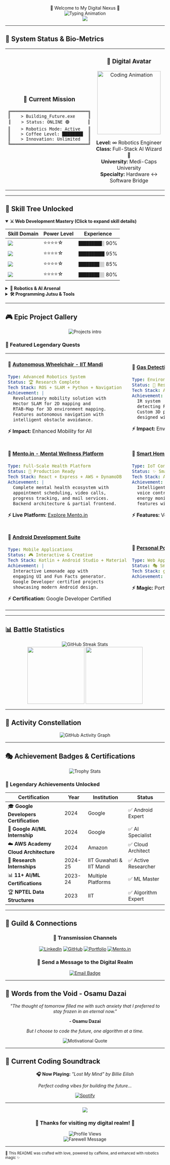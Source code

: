 <div align="center">
🌌 Welcome to My Digital Nexus 🌌
</div> 
  

<div align="center">
  <img src="https://readme-typing-svg.demolab.com/?font=Orbitron&size=35&duration=3000&pause=1000&color=00D4FF&center=true&vCenter=true&width=1000&lines=Initializing+Neural+Network...;System+Online+%E2%9C%A8;Welcome+to+the+Code+Dimension;I'm+Pradeep+Argal" alt="Typing Animation" />
</div>

<div align="center">
  <img src="https://capsule-render.vercel.app/api?type=waving&color=gradient&customColorList=6,11,20&height=200&section=header&text=Mr.%20Baddeep&fontSize=50&fontColor=fff&animation=twinkling&fontAlignY=32\" />
</div>

---

## 🚀 System Status & Bio-Metrics

<table align="center">
<tr>
<td align="center" width="50%">

### 🎯 Current Mission
```ascii
╔══════════════════════════════╗
║    > Building_Future.exe     ║
║    > Status: ONLINE 🟢       ║
║    > Robotics Mode: Active   ║
║    > Coffee Level: ████████  ║
║    > Innovation: Unlimited   ║
╚══════════════════════════════╝
```

</td>
<td align="center" width="50%">

### 👾 Digital Avatar
<img src="https://github.com/SP-XD/SP-XD/blob/main/images/dev-working_rounded.gif?raw=true" width="200px" alt="Coding Animation"/>

**Level:** ∞ Robotics Engineer  
**Class:** Full-Stack AI Wizard 🤖  
**University:** Medi-Caps University  
**Specialty:** Hardware ↔ Software Bridge

</td>
</tr>
</table>

---

## 🌟 Skill Tree Unlocked

<details open>
<summary><b>⚔️ Web Development Mastery (Click to expand skill details)</b></summary>

<div align="center">

| Skill Domain | Power Level | Experience |
|--------------|-------------|------------|
| <img src="https://img.shields.io/badge/React-20232A?style=for-the-badge&logo=react&logoColor=61DAFB" /> | ⭐⭐⭐⭐☆ | `█████████░` 90% |
| <img src="https://img.shields.io/badge/JavaScript-F7DF1E?style=for-the-badge&logo=javascript&logoColor=black" /> | ⭐⭐⭐⭐☆ | `██████████` 95% |
| <img src="https://img.shields.io/badge/Node.js-43853D?style=for-the-badge&logo=node.js&logoColor=white" /> | ⭐⭐⭐⭐☆ | `████████░░` 85% |
| <img src="https://img.shields.io/badge/Express.js-404D59?style=for-the-badge" /> | ⭐⭐⭐⭐☆ | `████████░░` 80% |

</div>
</details>

<details>
<summary><b>🤖 Robotics & AI Arsenal</b></summary>

<div align="center">

| Skill Domain | Power Level | Experience |
|--------------|-------------|------------|
| <img src="https://img.shields.io/badge/ROS-22314E?style=for-the-badge&logo=ros&logoColor=white" /> | ⭐⭐⭐⭐☆ | `██████████` 95% |
| <img src="https://img.shields.io/badge/SLAM-FF6B6B?style=for-the-badge&logo=google-maps&logoColor=white" /> | ⭐⭐⭐⭐☆ | `█████████░` 90% |
| <img src="https://img.shields.io/badge/OpenCV-27338e?style=for-the-badge&logo=OpenCV&logoColor=white" /> | ⭐⭐⭐⭐☆ | `████████░░` 85% |
| <img src="https://img.shields.io/badge/TensorFlow-FF6F00?style=for-the-badge&logo=tensorflow&logoColor=white" /> | ⭐⭐⭐⭐☆ | `███████░░░` 80% |

</div>
</details>

<details>
<summary><b>🛠️ Programming Jutsu & Tools</b></summary>

```
🐍 Core Languages:
├── Python ⚡ (Advanced SLAM & AI)
├── JavaScript 🌐 (Full-Stack Magic)
├── Kotlin 📱 (Android Mastery)
└── C++ ⚙️ (Hardware Integration)

🤖 Robotics Techniques:
├── SLAM (Hector & RTAB-Map) 🗺️
├── Navigation Stack 🧭
├── Computer Vision 👁️
└── Autonomous Systems 🚗

🌐 Web Development Mastery:
├── React ⚛️ (Frontend Excellence)
├── Node.js & Express 🚄
├── AWS & Cloud Architecture ☁️
└── Full-Stack Integration 🔧

☁️ Cloud & DevOps Arsenal:
├── AWS (Certified) ☁️
├── Google Cloud Platform 🌩️
├── Firebase 🔥
└── Git Version Control 📝
```

</details>

---

## 🎮 Epic Project Gallery

<div align="center">
  <img src="https://readme-typing-svg.demolab.com/?font=Fira+Code&pause=1000&color=FF6B9D&center=true&width=435&lines=Behold+my+digital+creations!;Each+project+tells+a+story..." alt="Projects intro" />
</div>

### 🌟 Featured Legendary Quests

<table>
<tr>
<td width="50%">

#### 🤖 [Autonomous Wheelchair - IIT Mandi](https://github.com/BADDEEP007)
```yaml
Type: Advanced Robotics System
Status: 🏆 Research Complete
Tech Stack: ROS + SLAM + Python + Navigation
Achievement: |
  Revolutionary mobility solution with
  Hector SLAM for 2D mapping and
  RTAB-Map for 3D environment mapping.
  Features autonomous navigation with
  intelligent obstacle avoidance.
```
**⚡ Impact:** Enhanced Mobility for All

</td>
<td width="50%">

#### 🔬 [Gas Detection System - IIT Guwahati](https://github.com/BADDEEP007)
```yaml
Type: Environmental Monitoring
Status: 🧪 Research Active
Tech Stack: Arduino + IR Sensors + C++ + 3D Print
Achievement: |
  IR system
  detecting Furaneol, Acetone, and RDX.
  Custom 3D printed gas-tight chambers
  designed with Blender for precision.
```
**⚡ Impact:** Environmental Safety Guardian

</td>
</tr>

<tr>
<td width="50%">

#### 🧠 [Mento.in - Mental Wellness Platform](https://mento.in)
```yaml
Type: Full-Scale Health Platform
Status: 🌟 Production Ready
Tech Stack: React + Express + AWS + DynamoDB
Achievement: |
  Complete mental health ecosystem with
  appointment scheduling, video calls,
  progress tracking, and mail services.
  Backend architecture & partial frontend.
```
**⚡ Live Platform:** [Explore Mento.in](https://mento.in)

</td>
<td width="50%">

#### 🎯 [Smart Home Automation Hub](https://github.com/BADDEEP007)
```yaml
Type: IoT Control System
Status: ✨ Smart & Connected
Tech Stack: Arduino + Node.js + React + MQTT
Achievement: |
  Intelligent home automation with
  voice control, mobile app integration,
  energy monitoring, and security
  features with real-time notifications.
```
**⚡ Features:** Voice + Mobile Control

</td>
</tr>

<tr>
<td width="50%">

#### 📱 [Android Development Suite](https://github.com/BADDEEP007)
```yaml
Type: Mobile Applications
Status: 🎮 Interactive & Creative
Tech Stack: Kotlin + Android Studio + Material
Achievement: |
  Interactive Lemonade app with
  engaging UI and Fun Facts generator.
  Google Developer certified projects
  showcasing modern Android design.
```
**⚡ Certification:** Google Developer Certified

</td>
<td width="50%">

#### 🎨 [Personal Portfolio](https://personal-portfolio-1-ldzd.onrender.com)
```yaml
Type: Web Application
Status: 🎭 Smooth and clean
Tech Stack: googlt smtp + Firebase Database+ Express + React
Achievement: |

```
**⚡ Magic:** Portfolio

</td>
</tr>
</table>

---

## 📊 Battle Statistics

<div align="center">
  <img src="https://github-readme-streak-stats.herokuapp.com/?user=BADDEEP007&theme=tokyonight&hide_border=true&stroke=0000&background=0D1117&ring=e39777&fire=e39777&currStreakLabel=e39777" alt="GitHub Streak Stats" />
</div>

<div align="center">
  <img height="180em" src="https://github-readme-stats.vercel.app/api?username=BADDEEP007&show_icons=true&theme=tokyonight&include_all_commits=true&count_private=true&hide_border=true&bg_color=0d1117"/>
  <img height="180em" src="https://github-readme-stats.vercel.app/api/top-langs/?username=BADDEEP007&layout=compact&langs_count=7&theme=tokyonight&hide_border=true&bg_color=0d1117"/>
</div>

---

## 🌸 Activity Constellation

<div align="center">
  <img src="https://github-readme-activity-graph.vercel.app/graph?username=BADDEEP007&bg_color=0d1117&color=e39777&line=e39777&point=ff6b9d&area=true&hide_border=true" alt="GitHub Activity Graph" />
</div>

---

## 🎭 Achievement Badges & Certifications

<div align="center">
  <img src="https://github-profile-trophy.vercel.app/?username=BADDEEP007&theme=tokyonight&no-frame=true&no-bg=false&margin-w=4&row=1" alt="Trophy Stats"/>
</div>

### 🏅 Legendary Achievements Unlocked

<div align="center">

| Certification | Year | Institution | Status |
|---------------|------|-------------|---------|
| 🎓 **Google Developers Certification** | 2024 | Google | ✅ Android Expert |
| 🧠 **Google AI/ML Internship** | 2024 | Google | ✅ AI Specialist |
| ☁️ **AWS Academy Cloud Architecture** | 2024 | Amazon | ✅ Cloud Architect |
| 🔬 **Research Internships** | 2024-25 | IIT Guwahati & IIT Mandi | ✅ Active Researcher |
| 📊 **11+ AI/ML Certifications** | 2023-24 | Multiple Platforms | ✅ ML Master |
| 🏆 **NPTEL Data Structures** | 2023 | IIT | ✅ Algorithm Expert |

</div>

---

## 🤝 Guild & Connections

<div align="center">

### 📡 Transmission Channels

[![LinkedIn](https://img.shields.io/badge/LinkedIn-0077B5?style=for-the-badge&logo=linkedin&logoColor=white)](https://www.linkedin.com/in/pradeep-argal/)
[![GitHub](https://img.shields.io/badge/GitHub-100000?style=for-the-badge&logo=github&logoColor=white)](https://github.com/BADDEEP007)
[![Portfolio](https://img.shields.io/badge/Portfolio-FF5722?style=for-the-badge&logo=todoist&logoColor=white)](https://personal-portfolio-1-ldzd.onrender.com/)
[![Mento.in](https://img.shields.io/badge/Mento.in-4CAF50?style=for-the-badge&logo=health&logoColor=white)](https://mento.in)

### 💌 Send a Message to the Digital Realm

<a href="mailto:your-email@gmail.com">
  <img src="https://img.shields.io/badge/Email-D14836?style=for-the-badge&logo=gmail&logoColor=white" alt="Email Badge"/>
</a>

</div>

---

## 🌙 Words from the Void - Osamu Dazai

<div align="center">
  
*"The thought of tomorrow filled me with such anxiety that I preferred to stay frozen in an eternal now."*

**- Osamu Dazai**

*But I choose to code the future, one algorithm at a time.*

<img src="https://quotes-github-readme.vercel.app/api?type=horizontal&theme=tokyonight&quote=Hard%20work%20is%20what%20makes%20dreams%20come%20true&author=Rock%20Lee" alt="Motivational Quote"/>

</div>

---

## 🎵 Current Coding Soundtrack

<div align="center">
  
**🎧 Now Playing:** *"Lost My Mind" by Billie Eilish*

*Perfect coding vibes for building the future...*

[![Spotify](https://img.shields.io/badge/Spotify-1ED760?style=for-the-badge&logo=spotify&logoColor=white)](https://open.spotify.com/track/your-track-id)

</div>

---

<div align="center">
  <img src="https://capsule-render.vercel.app/api?type=waving&color=gradient&customColorList=6,11,20&height=100&section=footer" />
</div>

<div align="center">
  
### 🌟 Thanks for visiting my digital realm! 🌟

<img src="https://komarev.com/ghpvc/?username=BADDEEP007&color=blueviolet&style=for-the-badge&label=Realm+Visitors" alt="Profile Views"/>

</div>

<div align="center">
  <img src="https://readme-typing-svg.demolab.com/?font=Orbitron&size=20&duration=3000&pause=1000&color=00D4FF&center=true&vCenter=true&width=1000&lines=Turning+Vision+Into+Reality+With+Code+%E2%9C%A8;Until+we+meet+again+in+the+digital+realm..." alt="Farewell Message" />
</div>

---

<sub>🤖 This README was crafted with love, powered by caffeine, and enhanced with robotics magic ✨</sub>
